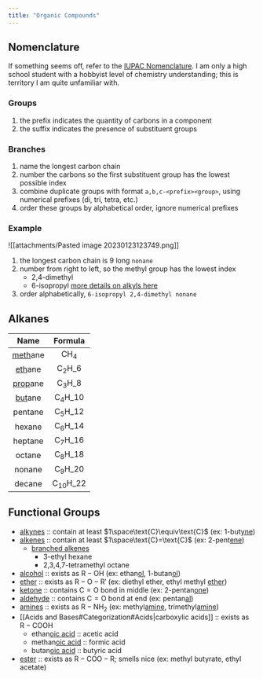 ```yaml
---
title: "Organic Compounds"
---
```

## Nomenclature
If something seems off, refer to the [IUPAC Nomenclature](https://chem.libretexts.org/Bookshelves/Organic_Chemistry/Supplemental_Modules_(Organic_Chemistry)/Fundamentals/Nomenclature). I am only a high school student with a hobbyist level of chemistry understanding; this is territory I am quite unfamiliar with.
### Groups
1. the prefix indicates the quantity of carbons in a component
2. the suffix indicates the presence of substituent groups
### Branches
1. name the longest carbon chain
2. number the carbons so the first substituent group has the lowest possible index
3. combine duplicate groups with format `a,b,c-<prefix><group>`, using numerical prefixes (di, tri, tetra, etc.)
4. order these groups by alphabetical order, ignore numerical prefixes
### Example
![[attachments/Pasted image 20230123123749.png]]
1. the longest carbon chain is 9 long `nonane`
2. number from right to left, so the methyl group has the lowest index
	- 2,4-dimethyl
	- 6-isopropyl [more details on alkyls here](https://chem.libretexts.org/Bookshelves/Organic_Chemistry/Supplemental_Modules_(Organic_Chemistry)/Fundamentals/Nomenclature)
3. order alphabetically, `6-isopropyl 2,4-dimethyl nonane`

## Alkanes
|      Name      |         Formula          |
|:--------------:|:------------------------:|
| <u>meth</u>ane |      $\text{CH}_4$       |
| <u>eth</u>ane  |  $\text{C}_2\text{H}\_6$  |
| <u>prop</u>ane |  $\text{C}_3\text{H}\_8$  |
| <u>but</u>ane  | $\text{C}_4\text{H}\_{10}$  |
|    pentane     | $\text{C}_5\text{H}\_{12}$  |
|     hexane     | $\text{C}_6\text{H}\_{14}$  |
|    heptane     | $\text{C}_7\text{H}\_{16}$  |
|     octane     | $\text{C}_8\text{H}\_{18}$  |
|     nonane     | $\text{C}_9\text{H}\_{20}$  |
|     decane     | $\text{C}_{10}\text{H}\_{22}$ |
## Functional Groups
- <u>alkynes</u> :: contain at least $1\space\text{C}\equiv\text{C}$ (ex: 1-but<u>yne</u>)
- <u>alkenes</u> :: contain at least $1\space\text{C}=\text{C}$ (ex: 2-pent<u>ene</u>)
	- <u>branched alkenes</u>
		- 3-ethyl hexane
		- 2,3,4,7-tetramethyl octane
- <u>alcohol</u> :: exists as $\text{R}-\text{OH}$ (ex: ethan<u>ol</u>, 1-butan<u>ol</u>)
- <u>ether</u> :: exists as $\text{R}-\text{O}-\text{R}'$ (ex: diethyl ether, ethyl methyl <u>ether</u>)
- <u>ketone</u> :: contains $\text{C}=\text{O}$ bond in middle (ex: 2-pentan<u>one</u>)
- <u>aldehyde</u> :: contains $\text{C}=\text{O}$ bond at end (ex: pentan<u>al</u>)
- <u>amines</u> :: exists as $\text{R}-\text{NH}_2$ (ex: methyl<u>amine</u>, trimethyl<u>amine</u>)
- [[Acids and Bases#Categorization#Acids|carboxylic acids]] :: exists as $\text{R}-\text{COOH}$
	- ethan<u>oic acid</u> :: acetic acid
	- methan<u>oic acid</u> :: formic acid
	- butan<u>oic acid</u> :: butyric acid
- <u>ester</u> :: exists as $\text{R}-\text{COO}-\text{R}$; smells nice (ex: methyl butyrate, ethyl acetate)